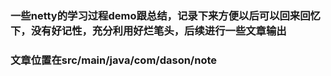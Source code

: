 ### 一些netty的学习过程demo跟总结，记录下来方便以后可以回来回忆下，没有好记性，充分利用好烂笔头，后续进行一些文章输出
### 文章位置在src/main/java/com/dason/note
